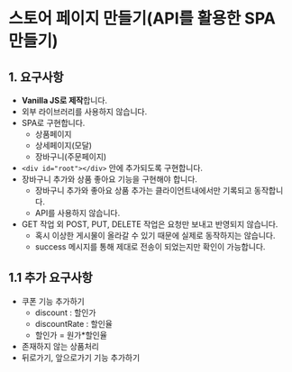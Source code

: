 # 스토어 페이지 만들기(API를 활용한 SPA 만들기)

## 1. 요구사항

- **Vanilla JS로 제작**합니다.
- 외부 라이브러리를 사용하지 않습니다.
- SPA로 구현합니다.
  - 상품페이지
  - 상세페이지(모달)
  - 장바구니(주문페이지)
- `<div id="root"></div>` 안에 추가되도록 구현합니다.
- 장바구니 추가와 상품 좋아요 기능을 구현해야 합니다.
  - 장바구니 추가와 좋아요 상품 추가는 클라이언트내에서만 기록되고 동작합니다.
  - API를 사용하지 않습니다.
- GET 작업 외 POST, PUT, DELETE 작업은 요청만 보내고 반영되지 않습니다.
  - 혹시 이상한 게시물이 올라갈 수 있기 때문에 실제로 동작하지는 않습니다.
  - success 메시지를 통해 제대로 전송이 되었는지만 확인이 가능합니다.

## 1.1 추가 요구사항

- 쿠폰 기능 추가하기
  - discount : 할인가
  - discountRate : 할인율
  - 할인가 = 원가\*할인율
- 존재하지 않는 상품처리
- 뒤로가기, 앞으로가기 기능 추가하기

